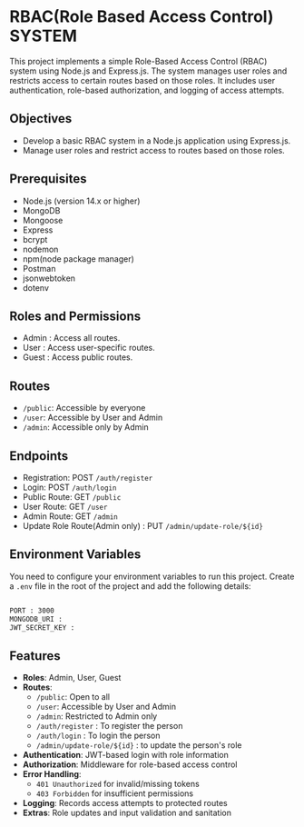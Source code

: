 
# RBAC(Role Based Access Control) SYSTEM 

This project implements a simple Role-Based Access Control (RBAC) system using Node.js and Express.js. The system manages user roles and restricts access to certain routes based on those roles. It includes user authentication, role-based authorization, and logging of access attempts.

## Objectives
- Develop a basic RBAC system in a Node.js application using Express.js.
- Manage user roles and restrict access to routes based on those roles.
## Prerequisites
- Node.js (version 14.x or higher)
- MongoDB
- Mongoose
- Express
- bcrypt
- nodemon
- npm(node package manager)
- Postman
- jsonwebtoken
- dotenv
## Roles and Permissions
- Admin : Access all routes.
- User  : Access user-specific routes.
- Guest : Access public routes.

## Routes
- `/public`: Accessible by everyone
- `/user`: Accessible by User and Admin
- `/admin`: Accessible only by Admin
## Endpoints
- Registration: POST `/auth/register`
- Login: POST `/auth/login`
- Public Route: GET `/public`
- User Route: GET `/user`
- Admin Route: GET `/admin`
- Update Role Route(Admin only) : PUT `/admin/update-role/${id}`
## Environment Variables

You need to configure your environment variables to run this project. Create a `.env` file in the root of the project and add the following details:

```bash

PORT : 3000
MONGODB_URI : 
JWT_SECRET_KEY : 
```
## Features

- **Roles**: Admin, User, Guest
- **Routes**:
  - `/public`: Open to all
  - `/user`: Accessible by User and Admin
  - `/admin`: Restricted to Admin only
  - `/auth/register` : To register the person
  - `/auth/login` : To login the person
  - `/admin/update-role/${id}` : to update the person's role
- **Authentication**: JWT-based login with role information
- **Authorization**: Middleware for role-based access control
- **Error Handling**: 
  - `401 Unauthorized` for invalid/missing tokens
  - `403 Forbidden` for insufficient permissions
- **Logging**: Records access attempts to protected routes
- **Extras**: Role updates and input validation and sanitation